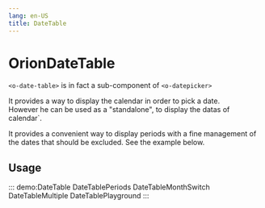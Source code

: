 ```yaml
---
lang: en-US
title: DateTable
---
```


# OrionDateTable

`<o-date-table>` is in fact a sub-component of `<o-datepicker>`

It provides a way to display the calendar in order to pick a date.\
However he can be used as a "standalone", to display the datas of calendar`.

It provides a convenient way to display periods with a fine management of the dates that should be excluded.
See the example below.

## Usage

::: demo:DateTable
DateTablePeriods
DateTableMonthSwitch
DateTableMultiple
DateTablePlayground
:::

<attribute-table/>
